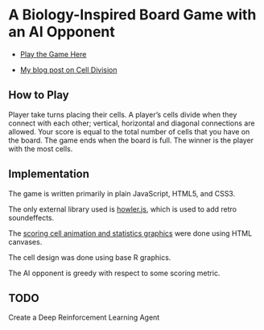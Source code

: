# A Biology-Inspired Board Game with an AI Opponent

* <a href="https://mattmotoki.github.io/cell-division/"> Play the Game Here</a> 

* <a href="https://mattmotoki.github.io/cell-division.html"> My blog post on Cell Division</a> 


## How to Play
Player take turns placing their cells. A player’s cells divide when they connect with each other; vertical, horizontal and diagonal connections are allowed. Your score is equal to the total number of cells that you have on the board. The game ends when the board is full. The winner is the player with the most cells.

## Implementation

The game is written primarily in plain JavaScript, HTML5, and CSS3.  

The only external library used is [howler.js](https://howlerjs.com/),
which is used to add retro soundeffects.

The [scoring cell animation and statistics graphics](https://codepen.io/mmotoki/) were done using HTML canvases.  

The cell design was done using base R graphics. 

The AI opponent is greedy with respect to some scoring metric. 

## TODO
Create a Deep Reinforcement Learning Agent

